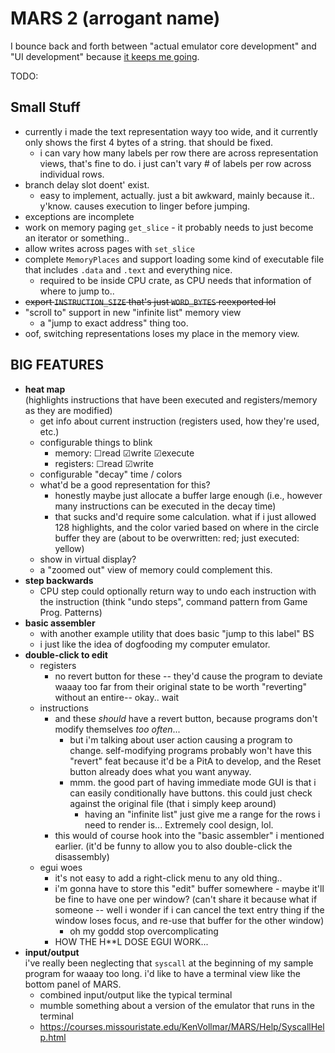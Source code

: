 # MARS 2 (arrogant name)

I bounce back and forth between "actual emulator core development" and "UI development" because [it keeps me going](https://twitter.com/V360dev/status/1540797269632483328).

TODO:

## Small Stuff

- currently i made the text representation wayy too wide, and it currently only shows the first 4 bytes of a string. that should be fixed.
	- i can vary how many labels per row there are across representation views, that's fine to do. i just can't vary # of labels per row across individual rows.
- branch delay slot doent' exist.
	- easy to implement, actually. just a bit awkward, mainly because it.. y'know. causes execution to linger before jumping.
- exceptions are incomplete
- work on memory paging `get_slice` - it probably needs to just become an iterator or something..
- allow writes across pages with `set_slice`
- complete `MemoryPlaces` and support loading some kind of executable file that includes `.data` and `.text` and everything nice.
	- required to be inside CPU crate, as CPU needs that information of where to jump to..
- ~~export `INSTRUCTION_SIZE` that's just `WORD_BYTES` reexported lol~~
- "scroll to" support in new "infinite list" memory view
	- a "jump to exact address" thing too.
- oof, switching representations loses my place in the memory view.

## BIG FEATURES

- **heat map**  
	(highlights instructions that have been executed and registers/memory as they are modified)
	- get info about current instruction (registers used, how they're used, etc.)
	- configurable things to blink
		- memory: ☐read ☑write ☑execute
		- registers: ☐read ☑write
	- configurable "decay" time / colors
	- what'd be a good representation for this?
		- honestly maybe just allocate a buffer large enough (i.e., however many instructions can be executed in the decay time)
		- that sucks and'd require some calculation. what if i just allowed 128 highlights, and the color varied based on where in the circle buffer they are (about to be overwritten: red; just executed: yellow)
	- show in virtual display?
	- a "zoomed out" view of memory could complement this.
- **step backwards**
	- CPU step could optionally return way to undo each instruction with the instruction (think "undo steps", command pattern from Game Prog. Patterns)
	<!-- - add the button to the ui. what color could it be? what's the icon it has, what animation does it do when you click on it odes it make a  sound? ?  does it blow up? [does it hurt you??](youtu.be/rvg2ZsJurNM?t=196s) ironic bikeshedding to make fun of myself -->
- **basic assembler**
	- with another example utility that does basic "jump to this label" BS
	- i just like the idea of dogfooding my computer emulator.
- **double-click to edit**
	- registers
		- no revert button for these -- they'd cause the program to deviate waaay too far from their original state to be worth "reverting" without an entire-- okay.. wait
	- instructions
		- and these *should* have a revert button, because programs don't modify themselves *too often*...
			- but i'm talking about user action causing a program to change. self-modifying programs probably won't have this "revert" feat because it'd be a PitA to develop, and the Reset button already does what you want anyway.
			- mmm. the good part of  having immediate mode GUI is that i can easily conditionally have buttons. this could just check against  the original file (that i simply keep around)
				- having an "infinite list" just give me a range for the rows i need to render is... Extremely cool design, lol.
		- this would of course hook into the "basic assembler" i mentioned earlier. (it'd be funny to allow you to also double-click the disassembly)
	- egui woes
		- it's not easy to add a right-click menu to any old thing..
		- i'm gonna have to store this "edit" buffer somewhere - maybe it'll be fine to have one per window? (can't share it because what if someone -- well i wonder if i can cancel the text entry thing if the window loses focus, and re-use that buffer for the other window)
			- oh my goddd stop overcomplicating
		- HOW THE H\*\*L DOSE EGUI WORK...
- **input/output**  
	i've really been neglecting that `syscall` at the beginning of my sample program for waaay too long. i'd like to have a terminal view like the bottom panel of MARS.
	- combined input/output like the typical terminal
	- mumble something about a version of the emulator that runs in the terminal
	- https://courses.missouristate.edu/KenVollmar/MARS/Help/SyscallHelp.html
